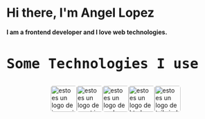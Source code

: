 # Hi there, I'm Angel Lopez
<p style="font-weight: bold; font-size: 3remM">I am a frontend developer and I love web technologies.</p>
<h3 style="font-size: 2rem; font-family: monospace;"> Some Technologies I use </h3>

<div style="display: flex; flex-wrap: wrap; justify-content: center; gap: 2;">
  <img style="border-radius: 5px;" width="60px" src="https://www.svgrepo.com/show/349419/javascript.svg" alt="esto es un logo de javascript" />
  <img style="border-radius: 5px;" width="60px" src="https://www.svgrepo.com/show/452092/react.svg" alt="esto es un logo de react js" />
  <img style="border-radius: 5px;" width="60px" src="https://www.svgrepo.com/show/452075/node-js.svg" alt="esto es un logo de node" />
  <img style="border-radius: 5px;" width="60px" src="https://www.svgrepo.com/show/452228/html-5.svg" alt="esto es un logo de html" />
  <img style="border-radius: 5px;" width="60px" src="https://www.svgrepo.com/show/374118/tailwind.svg" alt="esto es un logo de tailwindcss" />
</div>
